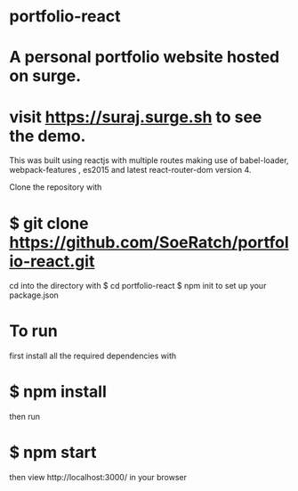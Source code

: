 # portfolio-react

# A personal portfolio website  hosted on surge.
# visit https://suraj.surge.sh to see the demo.

This was built using reactjs with multiple routes making use of babel-loader, webpack-features , es2015 and latest react-router-dom version 4.



Clone the repository with
# $ git clone  https://github.com/SoeRatch/portfolio-react.git

cd into the directory with
 $ cd portfolio-react
 $ npm init to set up your package.json
 
# To run
first install all the required dependencies with 
# $ npm install

then run 
# $ npm start


then view http://localhost:3000/ in your browser
